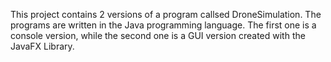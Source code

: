 This project contains 2 versions of a program callsed DroneSimulation.
The programs are written in the Java programming language. The first
one is a console version, while the second one is a GUI version created
with the JavaFX Library.